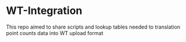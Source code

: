 # WT-Integration

This repo aimed to share scripts and lookup tables needed to translation point counts data into WT upload format

